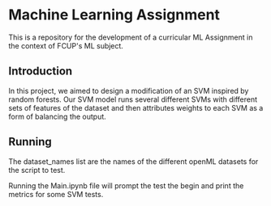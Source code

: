 # Machine Learning Assignment
This is a repository for the development of a curricular ML Assignment in the context of FCUP's ML subject.

## Introduction

In this project, we aimed to design a modification of an SVM inspired by random forests. Our SVM model runs several different SVMs with different sets of features of the dataset and then attributes weights to each SVM as a form of balancing the output.

## Running

The dataset_names list are the names of the different openML datasets for the script to test.

Running the Main.ipynb file will prompt the test the begin and print the metrics for some SVM tests.
